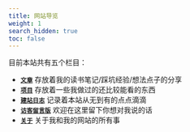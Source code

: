 ```yaml
---
title: 网站导览
weight: 1
search_hidden: true
toc: false
---
```


目前本站共有五个栏目：
- [**`文章`**](/posts) 存放着我的读书笔记/踩坑经验/想法点子的分享
- [**`项目`**](/projects) 存放着一些我做过的还比较能看的东西
- [**`建站日志`**](/stories) 记录着本站从无到有的点点滴滴
- [**`访客留言版`**](/guestbook) 欢迎在这里留下你想对我说的话
- [**`关于`**](/about) 关于我和我的网站的所有事

